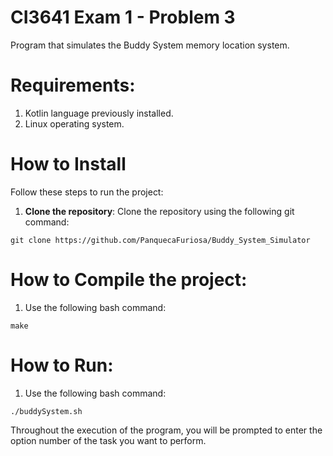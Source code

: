 # CI3641 Exam 1 - Problem 3
Program that simulates the Buddy System memory location system.

# Requirements:
1. Kotlin language previously installed.
2. Linux operating system.
   
# How to Install
Follow these steps to run the project:
1. **Clone the repository**: Clone the repository using the following git command:
```
git clone https://github.com/PanquecaFuriosa/Buddy_System_Simulator
```

# How to Compile the project:
1. Use the following bash command:
```
make
```

# How to Run:
1. Use the following bash command:
```
./buddySystem.sh
```

Throughout the execution of the program, you will be prompted to enter the option number of the task you want to perform.
